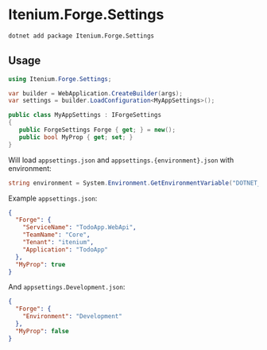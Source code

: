 Itenium.Forge.Settings
======================

```sh
dotnet add package Itenium.Forge.Settings
```

## Usage

```cs
using Itenium.Forge.Settings;

var builder = WebApplication.CreateBuilder(args);
var settings = builder.LoadConfiguration<MyAppSettings>();

public class MyAppSettings : IForgeSettings
{
   public ForgeSettings Forge { get; } = new();
   public bool MyProp { get; set; }
}
```

Will load `appsettings.json` and `appsettings.{environment}.json`
with environment:

```cs
string environment = System.Environment.GetEnvironmentVariable("DOTNET_ENVIRONMENT") ?? "Development";
```

Example `appsettings.json`:

```json
{
  "Forge": {
    "ServiceName": "TodoApp.WebApi",
    "TeamName": "Core",
    "Tenant": "itenium",
    "Application": "TodoApp"
  },
  "MyProp": true
}
```

And `appsettings.Development.json`:

```json
{
  "Forge": {
    "Environment": "Development"
  },
  "MyProp": false
}
```
